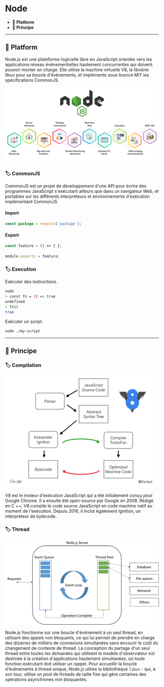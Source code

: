 # Node

*  🔖 **Platform**
*  🔖 **Principe**

___

## 📑 Platform

Node.js est une plateforme logicielle libre en JavaScript orientée vers les applications réseau événementielles hautement concurrentes qui doivent pouvoir monter en charge. Elle utilise la machine virtuelle V8, la librairie libuv pour sa boucle d'évènements, et implémente sous licence MIT les spécifications CommonJS.

![image](./resources/node.png)

### 🏷️ **CommonJS**

CommonJS est un projet de développement d'une API pour écrire des programmes JavaScript s'exécutant ailleurs que dans un navigateur Web, et portables sur les différents interpréteurs et environnements d'exécution implémentant CommonJS.

#### Import

```js
const package = require('package');
```

#### Export

```js
const feature = () => { };

module.exports = feature;
```

### 🏷️ **Execution**

Exécuter des instructions.

```bash
node
> const fn = () => true
undefined
> fn()
true
```

Exécuter un script.

```bash
node ./my-script
```
___

## 📑 Principe

### 🏷️ **Compilation**

![image](./resources/v8.jpg)

V8 est le moteur d'exécution JavaScript qui a été initialement conçu pour Google Chrome. Il a ensuite été open-source par Google en 2008. Rédigé en C ++, V8 compile le code source JavaScript en code machine natif au moment de l'exécution. Depuis 2016, il inclut également Ignition, un interpréteur de bytecode.

### 🏷️ **Thread**

![image](./resources/thread.png)

Node.js fonctionne sur une boucle d'événement à un seul thread, en utilisant des appels non bloquants, ce qui lui permet de prendre en charge des dizaines de milliers de connexions simultanées sans encourir le coût du changement de contexte de thread. La conception du partage d'un seul thread entre toutes les demandes qui utilisent le modèle d'observateur est destinée à la création d'applications hautement simultanées, où toute fonction exécutant doit utiliser un rappel. Pour accueillir la boucle d'événements à thread unique, Node.js utilise la bibliothèque `libuv` - qui, à son tour, utilise un pool de threads de taille fixe qui gère certaines des opérations asynchrones non bloquantes.